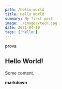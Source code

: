 ```yaml
---
path: /hello-world
title: Hello World
summary: My first post
image: ./images/tech.jpg
date: 2021-04-10
tags: ['hello']
---
```


prova
## Hello World!

Some content.

**markdown**